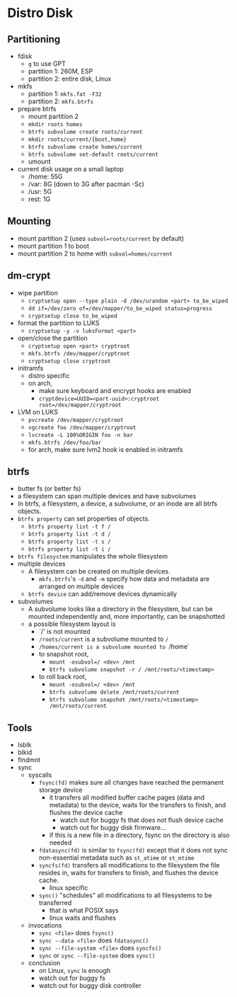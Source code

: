 Distro Disk
===========

## Partitioning

- fdisk 
  - `g` to use GPT
  - partition 1: 260M, ESP
  - partition 2: entire disk, Linux
- mkfs
  - partition 1: `mkfs.fat -F32`
  - partition 2: `mkfs.btrfs`
- prepare btrfs
  - mount partition 2
  - `mkdir roots homes`
  - `btrfs subvolume create roots/current`
  - `mkdir roots/current/{boot,home}`
  - `btrfs subvolume create homes/current`
  - `btrfs subvolume set-default roots/current`
  - umount
- current disk usage on a small laptop
  - /home: 55G
  - /var: 8G (down to 3G after pacman -Sc)
  - /usr: 5G
  - rest: 1G

## Mounting

- mount partition 2 (uses `subvol=roots/current` by default)
- mount partition 1 to boot
- mount partition 2 to home with `subvol=homes/current`

## dm-crypt

- wipe partition
  - `cryptsetup open --type plain -d /dev/urandom <part> to_be_wiped`
  - `dd if=/dev/zero of=/dev/mapper/to_be_wiped status=progress`
  - `cryptsetup close to_be_wiped`
- format the partition to LUKS
  - `cryptsetup -y -v luksFormat <part>`
- open/close the partition
  - `cryptsetup open <part> cryptroot`
  - `mkfs.btrfs /dev/mapper/cryptroot`
  - `cryptsetup close cryptroot`
- initramfs
  - distro specific
  - on arch,
    - make sure keyboard and encrypt hooks are enabled
    - `cryptdevice=UUID=<part-uuid>:cryptroot root=/dev/mapper/cryptroot`
- LVM on LUKS
  - `pvcreate /dev/mapper/cryptroot`
  - `vgcreate foo /dev/mapper/cryptroot`
  - `lvcreate -L 100%ORIGIN foo -n bar`
  - `mkfs.btrfs /dev/foo/bar`
  - for arch, make sure lvm2 hook is enabled in initramfs

## btrfs

- butter fs (or better fs)
- a filesystem can span multiple devices and have subvolumes
- In btrfs, a filesystem, a device, a subvolume, or an inode are all btrfs objects.
- `btrfs property` can set properties of objects.
  - `btrfs property list -t f /`
  - `btrfs property list -t d /`
  - `btrfs property list -t s /`
  - `btrfs property list -t i /`
- `btrfs filesystem` manipulates the whole filesystem
- multiple devices
  - A filesystem can be created on multiple devices.
    - `mkfs.btrfs`'s `-d` and `-m` specify how data and metadata are arranged
      on multiple devices
  - `btrfs device` can add/remove devices dynamically
- subvolumes
  - A subvolume looks like a directory in the filesystem, but can be mounted
    independently and, more importantly, can be snapshotted
  - a possible filesystem layout is
    - `/' is not mounted
    - `/roots/current` is a subvolume mounted to `/`
    - `/homes/current is a subvolume mounted to `/home`
    - to snapshot root,
      - `mount -osubvol=/ <dev> /mnt`
      - `btrfs subvolume snapshot -r / /mnt/roots/<timestamp>`
    - to roll back root,
      - `mount -osubvol=/ <dev> /mnt`
      - `btrfs subvolume delete /mnt/roots/current`
      - `btrfs subvolume snapshot /mnt/roots/<timestamp> /mnt/roots/current`

## Tools

- lsblk
- blkid
- findmnt
- sync
  - syscalls
    - `fsync(fd)` makes sure all changes have reached the permanent storage
      device
      - it transfers all modified buffer cache pages (data and metadata) to the
        device, waits for the transfers to finish, and flushes the device cache
        - watch out for buggy fs that does not flush device cache
        - watch out for buggy disk firmware...
      - if this is a new file in a directory, fsync on the directory is also
        needed
    - `fdatasync(fd)` is similar to `fsync(fd)` except that it does not sync
      non-essential metadata such as `st_atime` or `st_mtime`
    - `syncfs(fd)` transfers all modifications to the filesystem the file
      resides in, waits for transfers to finish, and flushes the device cache.
      - linux specific
    - `sync()` "schedules" all modifications to all filesystems to be
      transferred
      - that is what POSIX says
      - linux waits and flushes
  - invocations
    - `sync <file>` does `fsync()`
    - `sync --data <file>` does `fdatasync()`
    - `sync --file-system <file>` does `syncfs()`
    - `sync` or `sync --file-system` does `sync()`
  - conclusion
    - on Linux, `sync` is enough
    - watch out for buggy fs
    - watch out for buggy disk controller
